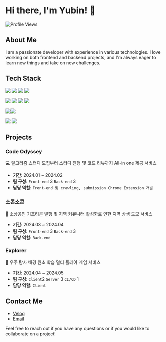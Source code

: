 # Hi there, I'm Yubin! 👋

![Profile Views](https://komarev.com/ghpvc/?username=le-monaaa)

## About Me

I am a passionate developer with experience in various technologies. I love working on both frontend and backend projects, and I'm always eager to learn new things and take on new challenges.

## Tech Stack

<img src="https://img.shields.io/badge/react-61DAFB?style=for-the-badge&logo=react&logoColor=black"> <img src="https://img.shields.io/badge/TypeScript-3178C6?style=for-the-badge&logo=typescript&logoColor=white"> <img src="https://img.shields.io/badge/javascript-F7DF1E?style=for-the-badge&logo=javascript&logoColor=black"> <img src="https://img.shields.io/badge/vue.js-4FC08D?style=for-the-badge&logo=vue.js&logoColor=white">

<img src="https://img.shields.io/badge/JAVA-007396?style=for-the-badge&logo=java&logoColor=white"> <img src="https://img.shields.io/badge/Spring-6DB33F?style=for-the-badge&logo=Spring&logoColor=white"> <img src="https://img.shields.io/badge/Django-092E20?style=for-the-badge&logo=django&logoColor=white"> <img src="https://img.shields.io/badge/Python-3776AB?style=for-the-badge&logo=python&logoColor=white">

<img src="https://img.shields.io/badge/mysql-4479A1?style=for-the-badge&logo=mysql&logoColor=white"><img src="https://img.shields.io/badge/SQLite-003B57?style=for-the-badge&logo=sqlite&logoColor=white">

<img src="https://img.shields.io/badge/C%23-239120?style=for-the-badge&logo=c-sharp&logoColor=white"> <img src="https://img.shields.io/badge/Unity-000000?style=for-the-badge&logo=unity&logoColor=white">

## Projects

### **Code Odyssey**

<aside>
💻 알고리즘 스터디 모집부터 스터디 진행 및 코드 리뷰까지 All-in one 제공 서비스
</aside>

- **기간**: 2024.01 ~ 2024.02
- **팀 구성**: `Front-end` 3 `Back-end` 3
- **담당 역할**: `Front-end 및 crawling, submission Chrome Extension 개발`

### **소콘소콘**

<aside>
🎁 소상공인 기프티콘 발행 및 지역 커뮤니터 활성화로 인한 지역 상생 도모 서비스
</aside>

- **기간**: 2024.03 ~ 2024.04
- **팀 구성**: `Front-end` 3 `Back-end` 3
- **담당 역할**: `Back-end`

### **Explorer**

<aside>
🚀 우주 탐사 배경 원소 학습 멀티 플레이 게임 서비스
</aside>

- **기간**: 2024.04 ~ 2024.05
- **팀 구성**: `Client`2 `Server` 3 `CI/CD` 1
- **담당 역할**: `Client`

## Contact Me

- [Velog](https://velog.io/@lolo1o/posts)
- [Email](mailto:nrbnov28@gmail.com)

Feel free to reach out if you have any questions or if you would like to collaborate on a project!
